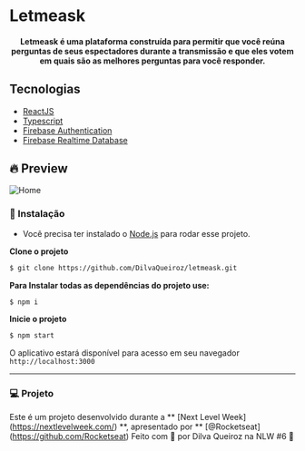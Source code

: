 # Letmeask

<h4 align="center">
  Letmeask é uma plataforma construída para permitir que você reúna perguntas de seus espectadores durante a transmissão e que eles votem em quais são as melhores perguntas para você responder.
</h4>

## Tecnologias

- [ReactJS](https://reactjs.org/)
- [Typescript](https://www.typescriptlang.org/)
- [Firebase Authentication](https://firebase.google.com/products/auth)
- [Firebase Realtime Database](https://firebase.google.com/products/realtime-database)


## 🔥 Preview
![Home](https://user-images.githubusercontent.com/48795370/123716691-9ba27d00-d851-11eb-9fff-f9abed3656d1.png)

### 🚀 Instalação

- Você precisa ter instalado o [Node.js](https://nodejs.org/en/download/) para rodar esse projeto.

**Clone o projeto**

```bash
$ git clone https://github.com/DilvaQueiroz/letmeask.git
```

**Para Instalar todas as dependências do projeto use:**

```sh
$ npm i
```
**Inicie o projeto**
```sh
$ npm start
```

O aplicativo estará disponível para acesso em seu navegador `http://localhost:3000`

---
### 💻 Projeto
Este é um projeto desenvolvido durante a ** [Next Level Week] (https://nextlevelweek.com/) **, apresentado por ** [@Rocketseat] (https://github.com/Rocketseat)
Feito com 💜 por Dilva Queiroz na NLW #6 👋

